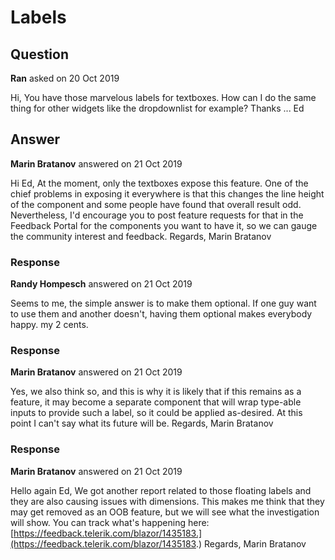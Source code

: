 # Labels

## Question

**Ran** asked on 20 Oct 2019

Hi, You have those marvelous labels for textboxes. How can I do the same thing for other widgets like the dropdownlist for example? Thanks ... Ed

## Answer

**Marin Bratanov** answered on 21 Oct 2019

Hi Ed, At the moment, only the textboxes expose this feature. One of the chief problems in exposing it everywhere is that this changes the line height of the component and some people have found that overall result odd. Nevertheless, I'd encourage you to post feature requests for that in the Feedback Portal for the components you want to have it, so we can gauge the community interest and feedback. Regards, Marin Bratanov

### Response

**Randy Hompesch** answered on 21 Oct 2019

Seems to me, the simple answer is to make them optional. If one guy want to use them and another doesn't, having them optional makes everybody happy. my 2 cents.

### Response

**Marin Bratanov** answered on 21 Oct 2019

Yes, we also think so, and this is why it is likely that if this remains as a feature, it may become a separate component that will wrap type-able inputs to provide such a label, so it could be applied as-desired. At this point I can't say what its future will be. Regards, Marin Bratanov

### Response

**Marin Bratanov** answered on 21 Oct 2019

Hello again Ed, We got another report related to those floating labels and they are also causing issues with dimensions. This makes me think that they may get removed as an OOB feature, but we will see what the investigation will show. You can track what's happening here: [https://feedback.telerik.com/blazor/1435183.](https://feedback.telerik.com/blazor/1435183.) Regards, Marin Bratanov
